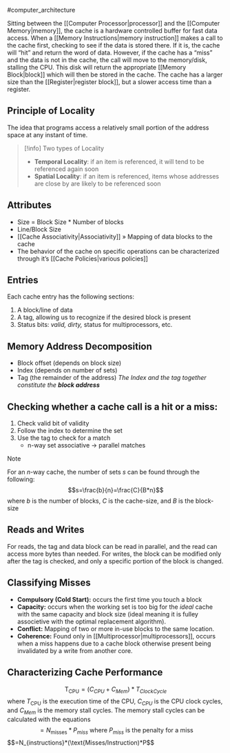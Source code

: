 #computer_architecture 

Sitting between the [[Computer Processor|processor]] and the [[Computer Memory|memory]], the cache is a hardware controlled buffer for fast data access. When a [[Memory Instructions|memory instruction]] makes a call to the cache first, checking to see if the data is stored there. If it is, the cache will “hit” and return the word of data. However, if the cache has a “miss” and the data is not in the cache, the call will move to the memory/disk, stalling the CPU. This disk will return the appropriate [[Memory Block|block]] which will then be stored in the cache. The cache has a larger size than the [[Register|register block]], but a slower access time than a register.

## Principle of Locality
The idea that programs access a relatively small portion of the address space at any instant of time.
>[!info] Two types of Locality
>- **Temporal Locality**: if an item is referenced, it will tend to be referenced again soon
>- **Spatial Locality**: if an item is referenced, items whose addresses are close by are likely to be referenced soon

## Attributes
- Size = Block Size $*$ Number of blocks
- Line/Block Size
- [[Cache Associativity|Associativity]] » Mapping of data blocks to the cache
- The behavior of the cache on specific operations can be characterized through it’s [[Cache Policies|various policies]]

## Entries
Each cache entry has the following sections:
1. A block/line of data
2. A tag, allowing us to recognize if the desired block is present
3. Status bits: *valid, dirty,* status for multiprocessors, etc.

## Memory Address Decomposition
- Block offset (depends on block size)
- Index (depends on number of sets)
- Tag (the remainder of the address)
*The Index and the tag together constitute the **block address***

## Checking whether a cache call is a hit or a miss:
1. Check valid bit of validity
2. Follow the index to determine the set
3. Use the tag to check for a match
	- n-way set associative → parallel matches
>[!note] 
>For an $n$-way cache, the number of sets $s$ can be found through the following:
>$$s=\frac{b}{n}=\frac{C}{B*n}$$
>where $b$ is the number of blocks, $C$ is the cache-size, and $B$ is the block-size

## Reads and Writes
For reads, the tag and data block can be read in parallel, and the read can access more bytes than needed. For writes, the block can be modified only after the tag is checked, and only a specific portion of the block is changed.

## Classifying Misses
- **Compulsory (Cold Start):** occurs the first time you touch a block
- **Capacity:** occurs when the working set is too big for the *ideal* cache with the same capacity and block size (ideal meaning it is fulley associetive with the optimal replacement algorithm).
- **Conflict:** Mapping of two or more in-use blocks to the same location.
- **Coherence:** Found only in [[Multiprocessor|multiprocessors]], occurs when a miss happens due to a cache block otherwise present being invalidated by a write from another core.

## Characterizing Cache Performance

$$\text{T}_{\text{CPU}}=(C_{CPU}+C_{Mem})*T_{Clock Cycle}$$
where $T_{\text{CPU}}$ is the execution time of the CPU, $C_{CPU}$ is the CPU clock cycles, and $C_{Mem}$ is the memory stall cycles. The memory stall cycles can be calculated with the equations 
$$=N_{\text{misses}} * P_{miss} \text{ where } P_{miss} \text{ is the penalty for  a miss}$$ 
$$=N_{instructions}*(\text{Misses/Instruction)*P$$